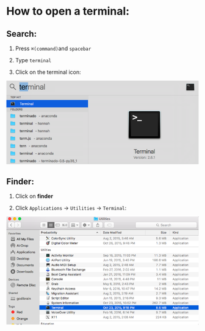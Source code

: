 How to open a terminal: 
=======================

## Search:
1) Press `⌘(command)`and `spacebar`

2) Type `terminal`

3) Click on the terminal icon: 

![terminal](../images/other/mac_search.png)

## Finder:
1) Click on __finder__

2) Click `Applications` -> `Utilities` -> `Terminal`:

![finder](../images/other/mac_finder.png)

